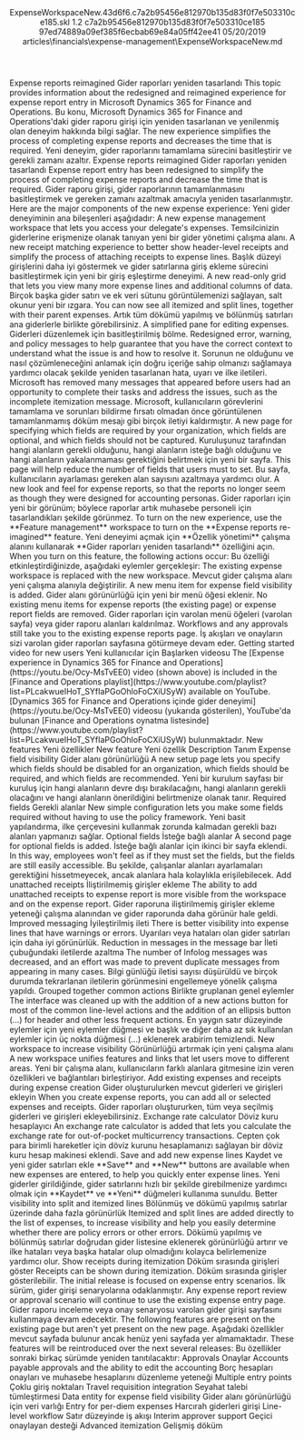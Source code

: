 <?xml version="1.0" encoding="UTF-8"?>
<xliff xmlns:logoport="urn:logoport:xliffeditor:xliff-extras:1.0" xmlns:tilt="urn:logoport:xliffeditor:tilt-non-translatables:1.0" xmlns:xsi="http://www.w3.org/2001/XMLSchema-instance" xmlns="urn:oasis:names:tc:xliff:document:1.2" xmlns:xliffext="urn:microsoft:content:schema:xliffextensions" version="1.2" xsi:schemaLocation="urn:oasis:names:tc:xliff:document:1.2 xliff-core-1.2-transitional.xsd">
  <file datatype="xml" source-language="en-US" original="ExpenseWorkspaceNew.md" target-language="tr-TR">
    <header>
      <tool tool-company="Microsoft" tool-version="1.0-7889195" tool-name="mdxliff" tool-id="mdxliff"/>
      <xliffext:skl_file_name>ExpenseWorkspaceNew.43d6f6.c7a2b95456e812970b135d83f0f7e503310ce185.skl</xliffext:skl_file_name>
      <xliffext:version>1.2</xliffext:version>
      <xliffext:ms.openlocfilehash>c7a2b95456e812970b135d83f0f7e503310ce185</xliffext:ms.openlocfilehash>
      <xliffext:ms.sourcegitcommit>97ed74889a09ef385f6ecbab69e84a05ff42ee41</xliffext:ms.sourcegitcommit>
      <xliffext:ms.lasthandoff>05/20/2019</xliffext:ms.lasthandoff>
      <xliffext:ms.openlocfilepath>articles\financials\expense-management\ExpenseWorkspaceNew.md</xliffext:ms.openlocfilepath>
    </header>
    <body>
      <group extype="content" id="content">
        <trans-unit xml:space="preserve" translate="yes" id="101" restype="x-metadata">
          <source>Expense reports reimagined</source>
        <target logoport:matchpercent="101" state="translated" state-qualifier="leveraged-tm">Gider raporları yeniden tasarlandı</target></trans-unit>
        <trans-unit xml:space="preserve" translate="yes" id="102" restype="x-metadata">
          <source>This topic provides information about the redesigned and reimagined experience for expense report entry in Microsoft Dynamics 365 for Finance and Operations.</source>
        <target logoport:matchpercent="101" state="translated" state-qualifier="leveraged-tm">Bu konu, Microsoft Dynamics 365 for Finance and Operations'daki gider raporu girişi için yeniden tasarlanan ve yenilenmiş olan deneyim hakkında bilgi sağlar.</target></trans-unit>
        <trans-unit xml:space="preserve" translate="yes" id="103" restype="x-metadata">
          <source>The new experience simplifies the process of completing expense reports and decreases the time that is required.</source>
        <target logoport:matchpercent="101" state="translated" state-qualifier="leveraged-tm">Yeni deneyim, gider raporlarını tamamlama sürecini basitleştirir ve gerekli zamanı azaltır.</target></trans-unit>
        <trans-unit xml:space="preserve" translate="yes" id="104">
          <source>Expense reports reimagined</source>
        <target logoport:matchpercent="101" state="translated" state-qualifier="leveraged-tm">Gider raporları yeniden tasarlandı</target></trans-unit>
        <trans-unit xml:space="preserve" translate="yes" id="105">
          <source>Expense report entry has been redesigned to simplify the process of completing expense reports and decrease the time that is required.</source>
        <target logoport:matchpercent="101" state="translated" state-qualifier="leveraged-tm">Gider raporu girişi, gider raporlarının tamamlanmasını basitleştirmek ve gereken zamanı azaltmak amacıyla yeniden tasarlanmıştır.</target></trans-unit>
        <trans-unit xml:space="preserve" translate="yes" id="106">
          <source>Here are the major components of the new expense experience:</source>
        <target logoport:matchpercent="101" state="translated" state-qualifier="leveraged-tm">Yeni gider deneyiminin ana bileşenleri aşağıdadır:</target></trans-unit>
        <trans-unit xml:space="preserve" translate="yes" id="107">
          <source>A new expense management workspace that lets you access your delegate's expenses.</source>
        <target logoport:matchpercent="101" state="translated" state-qualifier="leveraged-tm">Temsilcinizin giderlerine erişmenize olanak tanıyan yeni bir gider yönetimi çalışma alanı.</target></trans-unit>
        <trans-unit xml:space="preserve" translate="yes" id="108">
          <source>A new receipt matching experience to better show header-level receipts and simplify the process of attaching receipts to expense lines.</source>
        <target logoport:matchpercent="101" state="translated" state-qualifier="leveraged-tm">Başlık düzeyi girişlerini daha iyi göstermek ve gider satırlarına giriş ekleme sürecini basitleştirmek için yeni bir giriş eşleştirme deneyimi.</target></trans-unit>
        <trans-unit xml:space="preserve" translate="yes" id="109">
          <source>A new read-only grid that lets you view many more expense lines and additional columns of data.</source>
        <target logoport:matchpercent="101" state="translated" state-qualifier="leveraged-tm">Birçok başka gider satırı ve ek veri sütunu görüntülemenizi sağlayan, salt okunur yeni bir ızgara.</target></trans-unit>
        <trans-unit xml:space="preserve" translate="yes" id="110">
          <source>You can now see all itemized and split lines, together with their parent expenses.</source>
        <target logoport:matchpercent="101" state="translated" state-qualifier="leveraged-tm">Artık tüm dökümü yapılmış ve bölünmüş satırları ana giderlerle birlikte görebilirsiniz.</target></trans-unit>
        <trans-unit xml:space="preserve" translate="yes" id="111">
          <source>A simplified pane for editing expenses.</source>
        <target logoport:matchpercent="101" state="translated" state-qualifier="leveraged-tm">Giderleri düzenlemek için basitleştirilmiş bölme.</target></trans-unit>
        <trans-unit xml:space="preserve" translate="yes" id="112">
          <source>Redesigned error, warning, and policy messages to help guarantee that you have the correct context to understand what the issue is and how to resolve it.</source>
        <target logoport:matchpercent="101" state="translated" state-qualifier="leveraged-tm">Sorunun ne olduğunu ve nasıl çözümleneceğini anlamak için doğru içeriğe sahip olmanızı sağlamaya yardımcı olacak şekilde yeniden tasarlanan hata, uyarı ve ilke iletileri.</target></trans-unit>
        <trans-unit xml:space="preserve" translate="yes" id="113">
          <source>Microsoft has removed many messages that appeared before users had an opportunity to complete their tasks and address the issues, such as the incomplete itemization message.</source>
        <target logoport:matchpercent="101" state="translated" state-qualifier="leveraged-tm">Microsoft, kullanıcıların görevlerini tamamlama ve sorunları bildirme fırsatı olmadan önce görüntülenen tamamlanmamış döküm mesajı gibi birçok iletiyi kaldırmıştır.</target></trans-unit>
        <trans-unit xml:space="preserve" translate="yes" id="114">
          <source>A new page for specifying which fields are required by your organization, which fields are optional, and which fields should not be captured.</source>
        <target logoport:matchpercent="101" state="translated" state-qualifier="leveraged-tm">Kuruluşunuz tarafından hangi alanların gerekli olduğunu, hangi alanların isteğe bağlı olduğunu ve hangi alanların yakalanmaması gerektiğini belirtmek için yeni bir sayfa.</target></trans-unit>
        <trans-unit xml:space="preserve" translate="yes" id="115">
          <source>This page will help reduce the number of fields that users must to set.</source>
        <target logoport:matchpercent="101" state="translated" state-qualifier="leveraged-tm">Bu sayfa, kullanıcıların ayarlaması gereken alan sayısını azaltmaya yardımcı olur.</target></trans-unit>
        <trans-unit xml:space="preserve" translate="yes" id="116">
          <source>A new look and feel for expense reports, so that the reports no longer seem as though they were designed for accounting personas.</source>
        <target logoport:matchpercent="101" state="translated" state-qualifier="leveraged-tm">Gider raporları için yeni bir görünüm; böylece raporlar artık muhasebe personeli için tasarlandıkları şekilde görünmez.</target></trans-unit>
        <trans-unit xml:space="preserve" translate="yes" id="117">
          <source>To turn on the new experience, use the <bpt id="p1">**</bpt>Feature management<ept id="p1">**</ept> workspace to turn on the <bpt id="p2">**</bpt>Expense reports re-imagined<ept id="p2">**</ept> feature.</source>
        <target logoport:matchpercent="101" state="translated" state-qualifier="leveraged-tm">Yeni deneyimi açmak için <bpt id="p1">**</bpt>Özellik yönetimi<ept id="p1">**</ept> çalışma alanını kullanarak <bpt id="p2">**</bpt>Gider raporları yeniden tasarlandı<ept id="p2">**</ept> özelliğini açın.</target></trans-unit>
        <trans-unit xml:space="preserve" translate="yes" id="118">
          <source>When you turn on this feature, the following actions occur:</source>
        <target logoport:matchpercent="101" state="translated" state-qualifier="leveraged-tm">Bu özelliği etkinleştirdiğinizde, aşağıdaki eylemler gerçekleşir:</target></trans-unit>
        <trans-unit xml:space="preserve" translate="yes" id="119">
          <source>The existing expense workspace is replaced with the new workspace.</source>
        <target logoport:matchpercent="101" state="translated" state-qualifier="leveraged-tm">Mevcut gider çalışma alanı yeni çalışma alanıyla değiştirilir.</target></trans-unit>
        <trans-unit xml:space="preserve" translate="yes" id="120">
          <source>A new menu item for expense field visibility is added.</source>
        <target logoport:matchpercent="101" state="translated" state-qualifier="leveraged-tm">Gider alanı görünürlüğü için yeni bir menü öğesi eklenir.</target></trans-unit>
        <trans-unit xml:space="preserve" translate="yes" id="121">
          <source>No existing menu items for expense reports (the existing page) or expense report fields are removed.</source>
        <target logoport:matchpercent="101" state="translated" state-qualifier="leveraged-tm">Gider raporları için varolan menü öğeleri (varolan sayfa) veya gider raporu alanları kaldırılmaz.</target></trans-unit>
        <trans-unit xml:space="preserve" translate="yes" id="122">
          <source>Workflows and any approvals still take you to the existing expense reports page.</source>
        <target logoport:matchpercent="100" state="translated" state-qualifier="leveraged-tm">İş akışları ve onayların sizi varolan gider raporları sayfasına götürmeye devam eder.</target></trans-unit>
        <trans-unit xml:space="preserve" translate="yes" id="123">
          <source>Getting started video for new users</source>
        <target logoport:matchpercent="100" state="translated" state-qualifier="leveraged-tm">Yeni kullanıcılar için Başlarken videosu</target></trans-unit>
        <trans-unit xml:space="preserve" translate="yes" id="124">
          <source>The <bpt id="p1">[</bpt>Expense experience in Dynamics 365 for Finance and Operations<ept id="p1">](https://youtu.be/Ocy-MsTvEE0)</ept> video (shown above) is included in the <bpt id="p2">[</bpt>Finance and Operations playlist<ept id="p2">](https://www.youtube.com/playlist?list=PLcakwueIHoT_SYfIaPGoOhloFoCXiUSyW)</ept> available on YouTube.</source><target logoport:matchpercent="70" state="translated" state-qualifier="leveraged-mt"><bpt id="p1">[</bpt>Dynamics 365 for Finance and Operations içinde gider deneyimi<ept id="p1">](https://youtu.be/Ocy-MsTvEE0)</ept> videosu (yukarıda gösterilen), YouTube'da bulunan <bpt id="p2">[</bpt>Finance and Operations oynatma listesinde<ept id="p2">](https://www.youtube.com/playlist?list=PLcakwueIHoT_SYfIaPGoOhloFoCXiUSyW)</ept> bulunmaktadır.</target>
        </trans-unit>
        <trans-unit xml:space="preserve" translate="yes" id="125">
          <source>New features</source>
        <target logoport:matchpercent="100" state="translated" state-qualifier="leveraged-tm">Yeni özellikler</target></trans-unit>
        <trans-unit xml:space="preserve" translate="yes" id="126">
          <source>New feature</source>
        <target logoport:matchpercent="100" state="translated" state-qualifier="leveraged-tm">Yeni özellik</target></trans-unit>
        <trans-unit xml:space="preserve" translate="yes" id="127">
          <source>Description</source>
        <target logoport:matchpercent="100" state="translated" state-qualifier="leveraged-tm">Tanım</target></trans-unit>
        <trans-unit xml:space="preserve" translate="yes" id="128">
          <source>Expense field visibility</source>
        <target logoport:matchpercent="100" state="translated" state-qualifier="leveraged-tm">Gider alanı görünürlüğü</target></trans-unit>
        <trans-unit xml:space="preserve" translate="yes" id="129">
          <source>A new setup page lets you specify which fields should be disabled for an organization, which fields should be required, and which fields are recommended.</source>
        <target logoport:matchpercent="101" state="translated" state-qualifier="leveraged-tm">Yeni bir kurulum sayfası bir kuruluş için hangi alanların devre dışı bırakılacağını, hangi alanların gerekli olacağını ve hangi alanların önerildiğini belirtmenize olanak tanır.</target></trans-unit>
        <trans-unit xml:space="preserve" translate="yes" id="130">
          <source>Required fields</source>
        <target logoport:matchpercent="101" state="translated" state-qualifier="leveraged-tm">Gerekli alanlar</target></trans-unit>
        <trans-unit xml:space="preserve" translate="yes" id="131">
          <source>New simple configuration lets you make some fields required without having to use the policy framework.</source>
        <target logoport:matchpercent="101" state="translated" state-qualifier="leveraged-tm">Yeni basit yapılandırma, ilke çerçevesini kullanmak zorunda kalmadan gerekli bazı alanları yapmanızı sağlar.</target></trans-unit>
        <trans-unit xml:space="preserve" translate="yes" id="132">
          <source>Optional fields</source>
        <target logoport:matchpercent="101" state="translated" state-qualifier="leveraged-tm">İsteğe bağlı alanlar</target></trans-unit>
        <trans-unit xml:space="preserve" translate="yes" id="133">
          <source>A second page for optional fields is added.</source>
        <target logoport:matchpercent="101" state="translated" state-qualifier="leveraged-tm">İsteğe bağlı alanlar için ikinci bir sayfa eklendi.</target></trans-unit>
        <trans-unit xml:space="preserve" translate="yes" id="134">
          <source>In this way, employees won't feel as if they must set the fields, but the fields are still easily accessible.</source>
        <target logoport:matchpercent="101" state="translated" state-qualifier="leveraged-tm">Bu şekilde, çalışanlar alanları ayarlamaları gerektiğini hissetmeyecek, ancak alanlara hala kolaylıkla erişilebilecek.</target></trans-unit>
        <trans-unit xml:space="preserve" translate="yes" id="135">
          <source>Add unattached receipts</source>
        <target logoport:matchpercent="101" state="translated" state-qualifier="leveraged-tm">İliştirilmemiş girişler ekleme</target></trans-unit>
        <trans-unit xml:space="preserve" translate="yes" id="136">
          <source>The ability to add unattached receipts to expense report is more visible from the workspace and on the expense report.</source>
        <target logoport:matchpercent="101" state="translated" state-qualifier="leveraged-tm">Gider raporuna iliştirilmemiş girişler ekleme yeteneği çalışma alanından ve gider raporunda daha görünür hale geldi.</target></trans-unit>
        <trans-unit xml:space="preserve" translate="yes" id="137">
          <source>Improved messaging</source>
        <target logoport:matchpercent="101" state="translated" state-qualifier="leveraged-tm">İyileştirilmiş ileti</target></trans-unit>
        <trans-unit xml:space="preserve" translate="yes" id="138">
          <source>There is better visibility into expense lines that have warnings or errors.</source>
        <target logoport:matchpercent="101" state="translated" state-qualifier="leveraged-tm">Uyarıları veya hataları olan gider satırları için daha iyi görünürlük.</target></trans-unit>
        <trans-unit xml:space="preserve" translate="yes" id="139">
          <source>Reduction in messages in the message bar</source>
        <target logoport:matchpercent="101" state="translated" state-qualifier="leveraged-tm">İleti çubuğundaki iletilerde azaltma</target></trans-unit>
        <trans-unit xml:space="preserve" translate="yes" id="140">
          <source>The number of Infolog messages was decreased, and an effort was made to prevent duplicate messages from appearing in many cases.</source>
        <target logoport:matchpercent="101" state="translated" state-qualifier="leveraged-tm">Bilgi günlüğü iletisi sayısı düşürüldü ve birçok durumda tekrarlanan iletilerin görünmesini engellemeye yönelik çalışma yapıldı.</target></trans-unit>
        <trans-unit xml:space="preserve" translate="yes" id="141">
          <source>Grouped together common actions</source>
        <target logoport:matchpercent="101" state="translated" state-qualifier="leveraged-tm">Birlikte gruplanan genel eylemler</target></trans-unit>
        <trans-unit xml:space="preserve" translate="yes" id="142">
          <source>The interface was cleaned up with the addition of a new actions button for most of the common line-level actions and the addition of an ellipsis button (...) for header and other less frequent actions.</source>
        <target logoport:matchpercent="101" state="translated" state-qualifier="leveraged-tm">En yaygın satır düzeyinde eylemler için yeni eylemler düğmesi ve başlık ve diğer daha az sık kullanılan eylemler için üç nokta düğmesi (...) eklenerek arabirim temizlendi.</target></trans-unit>
        <trans-unit xml:space="preserve" translate="yes" id="143">
          <source>New workspace to increase visibility</source>
        <target logoport:matchpercent="101" state="translated" state-qualifier="leveraged-tm">Görünürlüğü artırmak için yeni çalışma alanı</target></trans-unit>
        <trans-unit xml:space="preserve" translate="yes" id="144">
          <source>A new workspace unifies features and links that let users move to different areas.</source>
        <target logoport:matchpercent="101" state="translated" state-qualifier="leveraged-tm">Yeni bir çalışma alanı, kullanıcıların farklı alanlara gitmesine izin veren özellikleri ve bağlantıları birleştiriyor.</target></trans-unit>
        <trans-unit xml:space="preserve" translate="yes" id="145">
          <source>Add existing expenses and receipts during expense creation</source>
        <target logoport:matchpercent="101" state="translated" state-qualifier="leveraged-tm">Gider oluşturulurken mevcut giderleri ve girişleri ekleyin</target></trans-unit>
        <trans-unit xml:space="preserve" translate="yes" id="146">
          <source>When you create expense reports, you can add all or selected expenses and receipts.</source>
        <target logoport:matchpercent="101" state="translated" state-qualifier="leveraged-tm">Gider raporları oluştururken, tüm veya seçilmiş giderleri ve girişleri ekleyebilirsiniz.</target></trans-unit>
        <trans-unit xml:space="preserve" translate="yes" id="147">
          <source>Exchange rate calculator</source>
        <target logoport:matchpercent="101" state="translated" state-qualifier="leveraged-tm">Döviz kuru hesaplayıcı</target></trans-unit>
        <trans-unit xml:space="preserve" translate="yes" id="148">
          <source>An exchange rate calculator is added that lets you calculate the exchange rate for out-of-pocket multicurrency transactions.</source>
        <target logoport:matchpercent="101" state="translated" state-qualifier="leveraged-tm">Cepten çok para birimli hareketler için döviz kurunu hesaplamanızı sağlayan bir döviz kuru hesap makinesi eklendi.</target></trans-unit>
        <trans-unit xml:space="preserve" translate="yes" id="149">
          <source>Save and add new expense lines</source>
        <target logoport:matchpercent="101" state="translated" state-qualifier="leveraged-tm">Kaydet ve yeni gider satırları ekle</target></trans-unit>
        <trans-unit xml:space="preserve" translate="yes" id="150">
          <source><bpt id="p1">**</bpt>Save<ept id="p1">**</ept> and <bpt id="p2">**</bpt>New<ept id="p2">**</ept> buttons are available when new expenses are entered, to help you quickly enter expense lines.</source>
        <target logoport:matchpercent="101" state="translated" state-qualifier="leveraged-tm">Yeni giderler girildiğinde, gider satırlarını hızlı bir şekilde girebilmenize yardımcı olmak için <bpt id="p1">**</bpt>Kaydet<ept id="p1">**</ept> ve <bpt id="p2">**</bpt>Yeni<ept id="p2">**</ept> düğmeleri kullanıma sunuldu.</target></trans-unit>
        <trans-unit xml:space="preserve" translate="yes" id="151">
          <source>Better visibility into split and itemized lines</source>
        <target logoport:matchpercent="101" state="translated" state-qualifier="leveraged-tm">Bölünmüş ve dökümü yapılmış satırlar üzerinde daha fazla görünürlük</target></trans-unit>
        <trans-unit xml:space="preserve" translate="yes" id="152">
          <source>Itemized and split lines are added directly to the list of expenses, to increase visibility and help you easily determine whether there are policy errors or other errors.</source>
        <target logoport:matchpercent="101" state="translated" state-qualifier="leveraged-tm">Dökümü yapılmış ve bölünmüş satırlar doğrudan gider listesine eklenerek görünürlüğü artırır ve ilke hataları veya başka hatalar olup olmadığını kolayca belirlemenize yardımcı olur.</target></trans-unit>
        <trans-unit xml:space="preserve" translate="yes" id="153">
          <source>Show receipts during itemization</source>
        <target logoport:matchpercent="101" state="translated" state-qualifier="leveraged-tm">Döküm sırasında girişleri göster</target></trans-unit>
        <trans-unit xml:space="preserve" translate="yes" id="154">
          <source>Receipts can be shown during itemization.</source>
        <target logoport:matchpercent="101" state="translated" state-qualifier="leveraged-tm">Döküm sırasında girişler gösterilebilir.</target></trans-unit>
        <trans-unit xml:space="preserve" translate="yes" id="155">
          <source>The initial release is focused on expense entry scenarios.</source>
        <target logoport:matchpercent="101" state="translated" state-qualifier="leveraged-tm">İlk sürüm, gider girişi senaryolarına odaklanmıştır.</target></trans-unit>
        <trans-unit xml:space="preserve" translate="yes" id="156">
          <source>Any expense report review or approval scenario will continue to use the existing expense entry page.</source>
        <target logoport:matchpercent="101" state="translated" state-qualifier="leveraged-tm">Gider raporu inceleme veya onay senaryosu varolan gider girişi sayfasını kullanmaya devam edecektir.</target></trans-unit>
        <trans-unit xml:space="preserve" translate="yes" id="157">
          <source>The following features are present on the existing page but aren't yet present on the new page.</source>
        <target logoport:matchpercent="101" state="translated" state-qualifier="leveraged-tm">Aşağıdaki özellikler mevcut sayfada bulunur ancak henüz yeni sayfada yer almamaktadır.</target></trans-unit>
        <trans-unit xml:space="preserve" translate="yes" id="158">
          <source>These features will be reintroduced over the next several releases:</source>
        <target logoport:matchpercent="101" state="translated" state-qualifier="leveraged-tm">Bu özellikler sonraki birkaç sürümde yeniden tanıtılacaktır:</target></trans-unit>
        <trans-unit xml:space="preserve" translate="yes" id="159">
          <source>Approvals</source>
        <target logoport:matchpercent="101" state="translated" state-qualifier="leveraged-tm">Onaylar</target></trans-unit>
        <trans-unit xml:space="preserve" translate="yes" id="160">
          <source>Accounts payable approvals and the ability to edit the accounting</source>
        <target logoport:matchpercent="101" state="translated" state-qualifier="leveraged-tm">Borç hesapları onayları ve muhasebe hesaplarını düzenleme yeteneği</target></trans-unit>
        <trans-unit xml:space="preserve" translate="yes" id="161">
          <source>Multiple entry points</source>
        <target logoport:matchpercent="101" state="translated" state-qualifier="leveraged-tm">Çoklu giriş noktaları</target></trans-unit>
        <trans-unit xml:space="preserve" translate="yes" id="162">
          <source>Travel requisition integration</source>
        <target logoport:matchpercent="101" state="translated" state-qualifier="leveraged-tm">Seyahat talebi tümleştirmesi</target></trans-unit>
        <trans-unit xml:space="preserve" translate="yes" id="163">
          <source>Data entity for expense field visibility</source>
        <target logoport:matchpercent="101" state="translated" state-qualifier="leveraged-tm">Gider alanı görünürlüğü için veri varlığı</target></trans-unit>
        <trans-unit xml:space="preserve" translate="yes" id="164">
          <source>Entry for per-diem expenses</source>
        <target logoport:matchpercent="101" state="translated" state-qualifier="leveraged-tm">Harcırah giderleri girişi</target></trans-unit>
        <trans-unit xml:space="preserve" translate="yes" id="165">
          <source>Line-level workflow</source>
        <target logoport:matchpercent="101" state="translated" state-qualifier="leveraged-tm">Satır düzeyinde iş akışı</target></trans-unit>
        <trans-unit xml:space="preserve" translate="yes" id="166">
          <source>Interim approver support</source>
        <target logoport:matchpercent="101" state="translated" state-qualifier="leveraged-tm">Geçici onaylayan desteği</target></trans-unit>
        <trans-unit xml:space="preserve" translate="yes" id="167">
          <source>Advanced itemization</source>
        <target logoport:matchpercent="101" state="translated" state-qualifier="leveraged-tm">Gelişmiş döküm</target></trans-unit>
      </group>
    </body>
  </file>
</xliff>